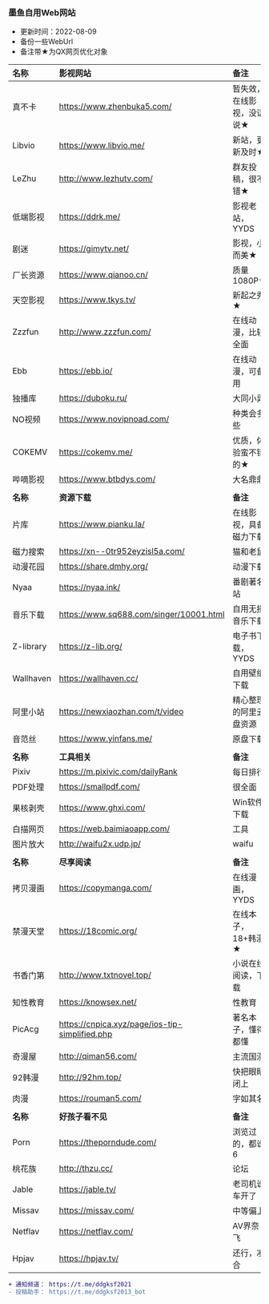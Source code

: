 ### 墨鱼自用Web网站
* 更新时间：2022-08-09
* 备份一些WebUrl
* 备注带★为QX网页优化对象

| 名称 | 影视网站 | 备注 |
| :----- | :----- | :----- |
| 真不卡 | https://www.zhenbuka5.com/ |  暂失效，在线影视，没话说★ |
| Libvio |   https://www.libvio.me/ |   新站，更新及时★ | 
| LeZhu |   http://www.lezhutv.com/ |   群友投稿，很不错★ | 
| 低端影视 |   https://ddrk.me/ | 影视老站，YYDS  | 
| 剧迷 |   https://gimytv.net/ | 影视，小而美★  |
| 厂长资源 |  https://www.qianoo.cn/ | 质量1080P★  | 
| 天空影视 |  https://www.tkys.tv/ | 新起之秀★  | 
| Zzzfun | http://www.zzzfun.com/ |  在线动漫，比较全面 |
| Ebb | https://ebb.io/ | 在线动漫，可备用 |
| 独播库|  https://duboku.ru/ | 大同小异 |
| NO视频 | https://www.novipnoad.com/ | 种类会多些 |
| COKEMV | https://cokemv.me/ |  优质，体验蛮不错的★ |
| 哔嘀影视 | https://www.btbdys.com/ |  大名鼎鼎 |
| | | |
| **名称** | **资源下载** | **备注** |
| 片库 | https://www.pianku.la/ | 在线影视，具备磁力下载 |
| 磁力搜索|  https://xn--0tr952eyzisl5a.com/ | 猫和老鼠 |
| 动漫花园 |  https://share.dmhy.org/ | 动漫下载 |
| Nyaa |  https://nyaa.ink/ | 番剧著名站 |
| 音乐下载|  https://www.sq688.com/singer/10001.html | 自用无损音乐下载 |
| Z-library|  https://z-lib.org/ | 电子书下载，YYDS |
| Wallhaven |  https://wallhaven.cc/ |  自用壁纸下载 |
| 阿里小站   | https://newxiaozhan.com/t/video | 精心整理的阿里云盘资源 |
| 音范丝 | https://www.yinfans.me/ | 原盘下载 |
| | | |
| **名称** | **工具相关** | **备注** |
| Pixiv |  https://m.pixivic.com/dailyRank | 每日排行 |
| PDF处理|  https://smallpdf.com/ | 很全面 |
| 果核剥壳|  https://www.ghxi.com/ | Win软件下载 |
| 白描网页 |  https://web.baimiaoapp.com/ | 工具 |
| 图片放大 |  http://waifu2x.udp.jp/ |  waifu |
| | | |
| **名称** | **尽享阅读** | **备注** |
| 拷贝漫画 |  https://copymanga.com/ |  在线漫画，YYDS |
| 禁漫天堂|  https://18comic.org/ | 在线本子，18+韩漫★ |
| 书香门第|  http://www.txtnovel.top/ |  小说在线阅读，下载 |
| 知性教育 |  https://knowsex.net/ | 性教育 | 
| PicAcg |  https://cnpica.xyz/page/ios-tip-simplified.php | 著名本子，懂得都懂 |
| 奇漫屋 |  http://qiman56.com/ | 主流国漫 |
| 92韩漫 | http://92hm.top/ | 快把眼睛闭上 | 
| 肉漫 |  https://rouman5.com/ | 字如其名 |
| | | |
| **名称** | **好孩子看不见** | **备注** |
| Porn |  https://theporndude.com/ |  浏览过的，都说6 |
| 桃花族 | http://thzu.cc/ | 论坛 |
| Jable | https://jable.tv/ | 老司机说车开了 |
| Missav | https://missav.com/ | 中等偏上 |
| Netflav | https://netflav.com/ | AV界奈飞 |
| Hpjav | https://hpjav.tv/ | 还行，凑合 |

```diff
+ 通知频道： https://t.me/ddgksf2021
- 投稿助手： https://t.me/ddgksf2013_bot
```
